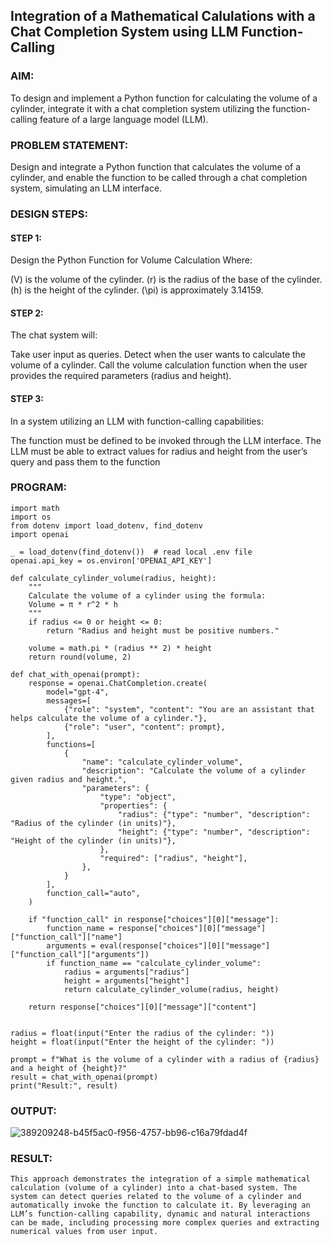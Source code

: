 ## Integration of a Mathematical Calulations with a Chat Completion System using LLM Function-Calling

### AIM:
   To design and implement a Python function for calculating the volume of a cylinder, integrate it with a chat completion system utilizing the function-calling feature of a large language model (LLM).

### PROBLEM STATEMENT:
   Design and integrate a Python function that calculates the volume of a cylinder, and enable the function to be called through a chat completion system, simulating an LLM interface.

### DESIGN STEPS:

#### STEP 1:
   Design the Python Function for Volume Calculation Where:
   
   (V) is the volume of the cylinder. (r) is the radius of the base of the cylinder. (h) is the height of the cylinder. (\pi) is approximately 3.14159.
#### STEP 2:
   The chat system will:

   Take user input as queries. Detect when the user wants to calculate the volume of a cylinder. Call the volume calculation function when the user provides the required parameters (radius and height).
#### STEP 3:
  In a system utilizing an LLM with function-calling capabilities:

  The function must be defined to be invoked through the LLM interface. The LLM must be able to extract values for radius and height from the user’s query and pass them to the function 

### PROGRAM:
```
import math
import os
from dotenv import load_dotenv, find_dotenv
import openai

_ = load_dotenv(find_dotenv())  # read local .env file
openai.api_key = os.environ['OPENAI_API_KEY']

def calculate_cylinder_volume(radius, height):
    """
    Calculate the volume of a cylinder using the formula:
    Volume = π * r^2 * h
    """
    if radius <= 0 or height <= 0:
        return "Radius and height must be positive numbers."
    
    volume = math.pi * (radius ** 2) * height
    return round(volume, 2)

def chat_with_openai(prompt):
    response = openai.ChatCompletion.create(
        model="gpt-4",
        messages=[
            {"role": "system", "content": "You are an assistant that helps calculate the volume of a cylinder."},
            {"role": "user", "content": prompt},
        ],
        functions=[
            {
                "name": "calculate_cylinder_volume",
                "description": "Calculate the volume of a cylinder given radius and height.",
                "parameters": {
                    "type": "object",
                    "properties": {
                        "radius": {"type": "number", "description": "Radius of the cylinder (in units)"},
                        "height": {"type": "number", "description": "Height of the cylinder (in units)"},
                    },
                    "required": ["radius", "height"],
                },
            }
        ],
        function_call="auto",  
    )
    
    if "function_call" in response["choices"][0]["message"]:
        function_name = response["choices"][0]["message"]["function_call"]["name"]
        arguments = eval(response["choices"][0]["message"]["function_call"]["arguments"])
        if function_name == "calculate_cylinder_volume":
            radius = arguments["radius"]
            height = arguments["height"]
            return calculate_cylinder_volume(radius, height)
    
    return response["choices"][0]["message"]["content"]


radius = float(input("Enter the radius of the cylinder: "))
height = float(input("Enter the height of the cylinder: "))

prompt = f"What is the volume of a cylinder with a radius of {radius} and a height of {height}?"
result = chat_with_openai(prompt)
print("Result:", result)

```
### OUTPUT:
![389209248-b45f5ac0-f956-4757-bb96-c16a79fdad4f](https://github.com/user-attachments/assets/793058b0-67ea-4aa0-91b7-26509e89e881)


### RESULT:
    This approach demonstrates the integration of a simple mathematical calculation (volume of a cylinder) into a chat-based system. The system can detect queries related to the volume of a cylinder and automatically invoke the function to calculate it. By leveraging an LLM’s function-calling capability, dynamic and natural interactions can be made, including processing more complex queries and extracting numerical values from user input.
